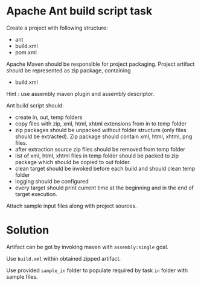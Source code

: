 # Apache Ant build script task

Create a project with following structure:
* ant
* build.xml
* pom.xml

Apache Maven should be responsible for project packaging. 
Project artifact should be represented as zip package, containing 
* build.xml

Hint : use assembly maven plugin and assembly descriptor.

Ant build script should:
* create in, out, temp folders
* copy files with zip, xml, html, xhtml extensions from in to temp folder
* zip packages should be unpacked without folder structure (only files should be extracted). Zip package should contain xml, html, xhtml, png files.
* after extraction source zip files should be removed from temp folder
* list of xml, html, xhtml files in temp folder should be packed to zip package which should be copied to out folder. 
* clean target should be invoked before each build and should clean temp folder
* logging should be configured
* every target should print current time at the beginning and in the end of target execution.

Attach sample input files along with project sources.

# Solution
Artifact can be got by invoking maven with `assembly:single` goal.

Use `build.xml` within obtained zipped artifact.

Use provided `sample_in` folder to populate required by task `in` folder with sample files.
